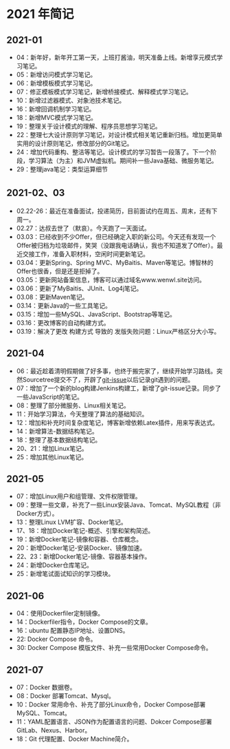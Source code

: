 # 2021 年简记

## 2021-01

* 04：新年好，新年开工第一天，上班打酱油，明天准备上线。新增享元模式学习笔记。
* 05：新增访问模式学习笔记。
* 06：新增模板模式学习笔记。
* 07：修正模板模式学习笔记，新增桥接模式、解释模式学习笔记。
* 10：新增过滤器模式、对象池技术笔记。
* 16：新增回调机制学习笔记。
* 18：新增MVC模式学习笔记。
* 19：整理关于设计模式的理解、程序员思想学习笔记。
* 22：整理七大设计原则学习笔记，对设计模式相关笔记重新归档。增加更简单实用的设计原则笔记，修改部分的Git笔记。
* 24：增加代码重构、整洁等笔记。设计模式的学习暂告一段落了。下一个阶段，学习算法（为主）和JVM虚拟机。期间补一些Java基础、微服务笔记。
* 29：整理java笔记：类型运算细节

## 2021-02、03

* 02.22-26：最近在准备面试，投递简历，目前面试约在周五、周末，还有下周一。
* 02.27：达叔去世了（默哀）。今天跑了一天面试。
* 03.03：已经收到不少Offer，但已经确定入职的新公司。今天还有发现一个Offer被归档为垃圾邮件，笑哭（没跟我电话确认，我也不知道发了Offer）。最近交接工作，准备入职材料，空闲时间更新笔记。
* 03.04：更新Spring、Spring MVC、MyBaitis、Maven等笔记。博智林的Offer也很香，但是还是拒掉了。
* 03.05：更新网站备案信息，博客可以通过域名www.wenwl.site访问。
* 03.06：更新了MyBaitis、JUnit、Log4j笔记。
* 03.08：更新Maven笔记。
* 03.14：更新Java的一些工具笔记。
* 03.15：增加一些MySQL、JavaScript、Bootstrap等笔记。
* 03.16：更改博客的自动构建方式。
* 03.19：解决了更改 构建方式 导致的 发版失败问题：Linux严格区分大小写。

## 2021-04

* 06：最近趁着清明假期做了好多事，也终于搬完家了，继续开始学习路线。突然Sourcetree提交不了，开辟了[git-issue](/git-issue/git-issue-001.html)以后记录git遇到的问题。
* 07：增加了一个新的blog构建Jenkins构建工，新增了git-issue记录。同步了一些JavaScript的笔记。
* 08：整理了部分微服务、Linux相关笔记。
* 11：开始学习算法，今天整理了算法的基础知识。
* 12：增加和补充时间复杂度笔记，博客新增依赖Latex插件，用来写表达式。
* 14：新增算法-数据结构笔记。
* 18：整理了基本数据结构笔记。
* 20、21：增加Linux笔记。
* 25：增加其他Linux笔记。

## 2021-05

* 07：增加Linux用户和组管理、文件权限管理。
* 09：整理一些文章，补充了一些Linux安装Java、Tomcat、MySQL教程（非Docker方式）。
* 13：整理Linux LVM扩容、Docker笔记。
* 17、18：增加Docker笔记-概述、引擎和架构简述。
* 19：新增Docker笔记-镜像和容器、仓库概念。
* 20：新增Docker笔记-安装Docker、镜像加速。
* 22、23：新增Docker笔记-镜像、容器基本操作。
* 24：新增Docker仓库笔记。
* 25：新增笔试面试知识的学习模块。

## 2021-06

* 04：使用Dockerfiler定制镜像。
* 14：Dockerfiler指令，Docker Compose的文章。
* 16：ubuntu 配置静态IP地址、设置DNS。
* 22: Docker Compose 命令。
* 30: Docker Compose 模版文件、补充一些常用Docker Compose命令。

## 2021-07

* 07：Docker 数据卷。
* 08：Docker 部署Tomcat、Mysql。
* 10：Docker 常用命令、补充了部分Linux命令，Docker Compose部署MySQL、Tomcat。
* 11：YAML配置语言、JSON作为配置语言的问题、Dokcer Compose部署GitLab、Nexus、Harbor。
* 18：Git 代理配置、Docker Machine简介。